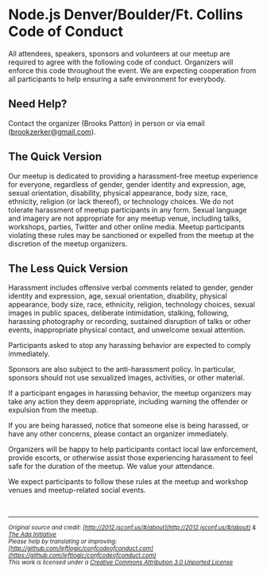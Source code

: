 # Node.js Denver/Boulder/Ft. Collins Code of Conduct

All attendees, speakers, sponsors and volunteers at our meetup are required to agree with the following code of conduct. Organizers will enforce this code throughout the event. We are expecting cooperation from all participants to help ensuring a safe environment for everybody.

## Need Help?

Contact the organizer (Brooks Patton) in person or via email (brookzerker@gmail.com).

## The Quick Version

Our meetup is dedicated to providing a harassment-free meetup experience for everyone, regardless of gender, gender identity and expression, age, sexual orientation, disability, physical appearance, body size, race, ethnicity, religion (or lack thereof), or technology choices. We do not tolerate harassment of meetup participants in any form. Sexual language and imagery are not appropriate for any meetup venue, including talks, workshops, parties, Twitter and other online media. Meetup participants violating these rules may be sanctioned or expelled from the meetup at the discretion of the meetup organizers.

## The Less Quick Version

Harassment includes offensive verbal comments related to gender, gender identity and expression, age, sexual orientation, disability, physical appearance, body size, race, ethnicity, religion, technology choices, sexual images in public spaces, deliberate intimidation, stalking, following, harassing photography or recording, sustained disruption of talks or other events, inappropriate physical contact, and unwelcome sexual attention.

Participants asked to stop any harassing behavior are expected to comply immediately.

Sponsors are also subject to the anti-harassment policy. In particular, sponsors should not use sexualized images, activities, or other material.

If a participant engages in harassing behavior, the meetup organizers may take any action they deem appropriate, including warning the offender or expulsion from the meetup.

If you are being harassed, notice that someone else is being harassed, or have any other concerns, please contact an organizer immediately.

Organizers will be happy to help participants contact local law enforcement, provide escorts, or otherwise assist those experiencing harassment to feel safe for the duration of the meetup. We value your attendance.

We expect participants to follow these rules at the meetup and workshop venues and meetup-related social events.

<br><hr>

<small>_Original source and credit: [http://2012.jsconf.us/#/about](http://2012.jsconf.us/#/about) & [The Ada Initiative](http://geekfeminism.wikia.com/wiki/Conference_anti-harassment/Policy)  
Please help by translating or improving: [http://github.com/leftlogic/confcodeofconduct.com](https://github.com/leftlogic/confcodeofconduct.com)  
This work is licensed under a [Creative Commons Attribution 3.0 Unported License](http://creativecommons.org/licenses/by/3.0/deed.en_US)_</small>
